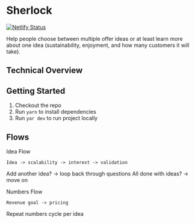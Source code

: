 # Sherlock

[![Netlify Status](https://api.netlify.com/api/v1/badges/6c7f6e52-a098-46b0-b695-53df6d790f08/deploy-status)](https://app.netlify.com/sites/sherlock/deploys)

Help people choose between multiple offer ideas or at least learn more about one idea (sustainability, enjoyment, and how many customers it will take).

## Technical Overview



## Getting Started
1. Checkout the repo
2. Run `yarn` to install dependencies
3. Run `yar dev` to run project locally

## Flows

Idea Flow

`Idea -> scalability -> interest -> validation`

Add another idea? -> loop back through questions
All done with ideas? -> move on

Numbers Flow

`Revenue goal -> pricing`

Repeat numbers cycle per idea
